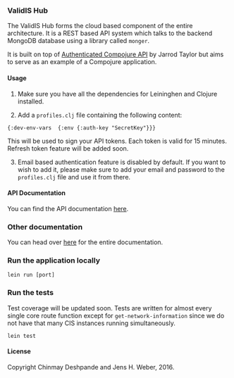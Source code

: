 ### ValidIS Hub

The ValidIS Hub forms the cloud based component of the entire architecture. It is a REST based API system which talks to the backend MongoDB database using a library called `monger`.

It is built on top of [Authenticated Compojure API](https://github.com/JarrodCTaylor/authenticated-compojure-api) by Jarrod Taylor but aims to serve as an example of a Compojure application.

#### Usage

1. Make sure you have all the dependencies for Leininghen and Clojure installed.

2. Add a `profiles.clj` file containing the following content:
```
{:dev-env-vars  {:env {:auth-key "SecretKey"}}}
```
This will be used to sign your API tokens. Each token is valid for 15 minutes. Refresh token feature will be added soon.

3. Email based authentication feature is disabled by default. If you want to wish to add it, please make sure to add your email and password to the `profiles.clj` file and use it from there.

#### API Documentation

You can find the API documentation [here](https://chinmaydd.github.io/validis-hub).

### Other documentation

You can head over [here](https://chinmaydd.github.io/validis-hub) for the entire documentation.

### Run the application locally

`lein run [port]`

### Run the tests

Test coverage will be updated soon. Tests are written for almost every single core route function except for `get-network-information` since we do not have that many CIS instances running simultaneously.

`lein test`

#### License

Copyright Chinmay Deshpande and Jens H. Weber, 2016.
